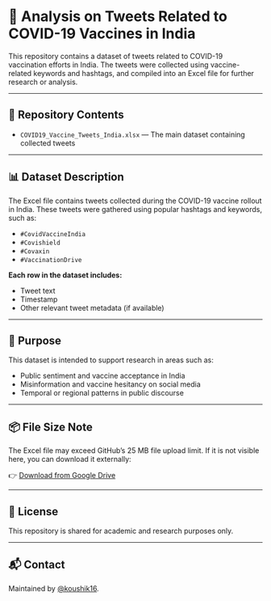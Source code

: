 # 🧪 Analysis on Tweets Related to COVID-19 Vaccines in India

This repository contains a dataset of tweets related to COVID-19 vaccination efforts in India. The tweets were collected using vaccine-related keywords and hashtags, and compiled into an Excel file for further research or analysis.

---

## 📂 Repository Contents

- `COVID19_Vaccine_Tweets_India.xlsx` — The main dataset containing collected tweets

---

## 📊 Dataset Description

The Excel file contains tweets collected during the COVID-19 vaccine rollout in India. These tweets were gathered using popular hashtags and keywords, such as:

- `#CovidVaccineIndia`
- `#Covishield`
- `#Covaxin`
- `#VaccinationDrive`

**Each row in the dataset includes:**

- Tweet text  
- Timestamp  
- Other relevant tweet metadata (if available)

---

## 🎯 Purpose

This dataset is intended to support research in areas such as:

- Public sentiment and vaccine acceptance in India  
- Misinformation and vaccine hesitancy on social media  
- Temporal or regional patterns in public discourse  

---

## 📦 File Size Note

The Excel file may exceed GitHub’s 25 MB file upload limit. If it is not visible here, you can download it externally:

👉 [Download from Google Drive](https://drive.google.com/file/d/1ZpEFw_gYKc96TxCM30FCzXRWKHvSgyop/view?usp=sharing)  


---

## 📄 License

This repository is shared for academic and research purposes only.  

---

## 📬 Contact

Maintained by [@koushik16](https://github.com/koushik16).  
